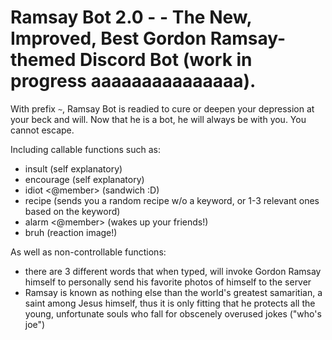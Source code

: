 # Ramsay Bot 2.0 - - The New, Improved, Best Gordon Ramsay-themed Discord Bot (work in progress aaaaaaaaaaaaaaa). 
With prefix `~`, Ramsay Bot is readied to cure or deepen your depression at your beck and will. Now that he is a bot, he will always be with you. You cannot escape. 

Including callable functions such as: 
- insult (self explanatory) 
- encourage (self explanatory)
- idiot <@member> (sandwich :D)
- recipe <optional-keyword> (sends you a random recipe w/o a keyword, or 1-3 relevant ones based on the keyword)
- alarm <@member> (wakes up your friends!)
- bruh (reaction image!)
  
As well as non-controllable functions:
  - there are 3 different words that when typed, will invoke Gordon Ramsay himself to personally send his favorite photos of himself to the server
  - Ramsay is known as nothing else than the world's greatest samaritian, a saint among Jesus himself, thus it is only fitting that he protects all the young, unfortunate souls who fall for obscenely overused jokes ("who's joe")
